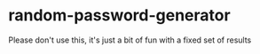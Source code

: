 # random-password-generator

Please don't use this, it's just a bit of fun with a fixed set of results
